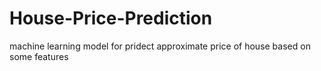 # House-Price-Prediction
machine learning model for pridect approximate price of house based on some features 
